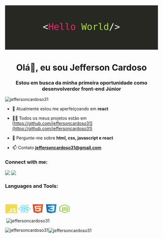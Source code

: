 ![banner](https://github.com/jeffersoncardoso31/jeffersoncardoso31/blob/main/banner.jpg)
<h1 align="center">Olá👋, eu sou Jefferson Cardoso</h1>
<h3 align="center">Estou em busca da minha primeira oportunidade como desenvolverdor front-end Júnior</h3>

<p align="left"> <img src="https://komarev.com/ghpvc/?username=jeffersoncardoso31&label=Profile%20views&color=0e75b6&style=flat" alt="jeffersoncardoso31" /> </p>

- 🌱 Atualmente estou me aperfeiçoando em **react**

- 👨‍💻 Todos os meus projetos estão em [https://github.com/jeffersoncardoso31](https://github.com/jeffersoncardoso31)

- 💬 Pergunte-me sobre **html, css, javascript e react**

- 📫 Contato **jeffersoncardoso31@gmail.com**

<h3 align="left">Connect with me:</h3>
<div> 
  <a href = "mailto:jeffersoncardoso31@gmail.com"><img src="https://img.shields.io/badge/-Gmail-%23333?style=for-the-badge&logo=gmail&logoColor=white" target="_blank"></a>
  <a href="https://www.linkedin.com/in/jefferson-cardoso-6b755019a" target="_blank"><img src="https://img.shields.io/badge/-LinkedIn-%230077B5?style=for-the-badge&logo=linkedin&logoColor=white" target="_blank"></a> 
  
</div>

<h3 align="left">Languages and Tools:</h3>
<br>
<div style="display: inline_block"><br>
  <img align="center" alt="Rafa-Js" height="30" width="40" src="https://raw.githubusercontent.com/devicons/devicon/master/icons/javascript/javascript-plain.svg">
  <img align="center" alt="Rafa-React" height="30" width="40" src="https://raw.githubusercontent.com/devicons/devicon/master/icons/react/react-original.svg">
  <img align="center" alt="Rafa-HTML" height="30" width="40" src="https://raw.githubusercontent.com/devicons/devicon/master/icons/html5/html5-original.svg">
  <img align="center" alt="Rafa-CSS" height="30" width="40" src="https://raw.githubusercontent.com/devicons/devicon/master/icons/css3/css3-original.svg">
  <img align="center" alt="Rafa-Python" height="30" width="40" src="https://raw.githubusercontent.com/devicons/devicon/master/icons/nodejs/nodejs-original.svg">
</div>


<p>&nbsp;<img align="center" src="https://github-readme-stats.vercel.app/api?username=jeffersoncardoso31&show_icons=true&theme=dark&locale=en" alt="jeffersoncardoso31" /></p>
<p><img align="left" src="https://github-readme-stats.vercel.app/api/top-langs?username=jeffersoncardoso31&show_icons=true&theme=dark&locale=en&layout=compact" alt="jeffersoncardoso31" /></p>
<p><img align="center" src="https://github-readme-streak-stats.herokuapp.com/?user=jeffersoncardoso31&theme=dark" alt="jeffersoncardoso31" /></p>

